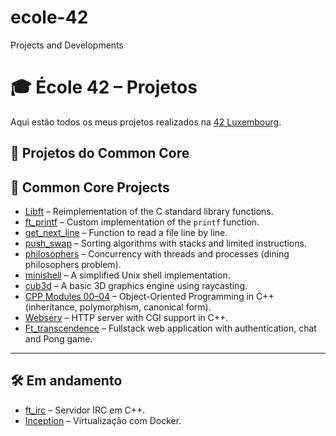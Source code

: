 # ecole-42
Projects and Developments
# 🎓 École 42 – Projetos

Aqui estão todos os meus projetos realizados na [42 Luxembourg](https://42luxembourg.lu).

## 🚀 Projetos do Common Core

## 🚀 Common Core Projects

- [Libft](https://github.com/LuisFilipePires/commom-core-all-projects/tree/main/libft) – Reimplementation of the C standard library functions.  
- [ft_printf](https://github.com/yourusername/ft_printf) – Custom implementation of the `printf` function.  
- [get_next_line](https://github.com/yourusername/get_next_line) – Function to read a file line by line.  
- [push_swap](https://github.com/yourusername/push_swap) – Sorting algorithms with stacks and limited instructions.  
- [philosophers](https://github.com/yourusername/philosophers) – Concurrency with threads and processes (dining philosophers problem).  
- [minishell](https://github.com/yourusername/minishell) – A simplified Unix shell implementation.  
- [cub3d](https://github.com/yourusername/cub3d) – A basic 3D graphics engine using raycasting.  
- [CPP Modules 00–04](https://github.com/yourusername/cpp-modules) – Object-Oriented Programming in C++ (inheritance, polymorphism, canonical form).  
- [Webserv](https://github.com/yourusername/webserv) – HTTP server with CGI support in C++.  
- [Ft_transcendence](https://github.com/yourusername/ft_transcendence) – Fullstack web application with authentication, chat and Pong game.  

---

## 🛠️ Em andamento
- [ft_irc](https://github.com/seuusuario/ft_irc) – Servidor IRC em C++.  
- [Inception](https://github.com/seuusuario/inception) – Virtualização com Docker.  

